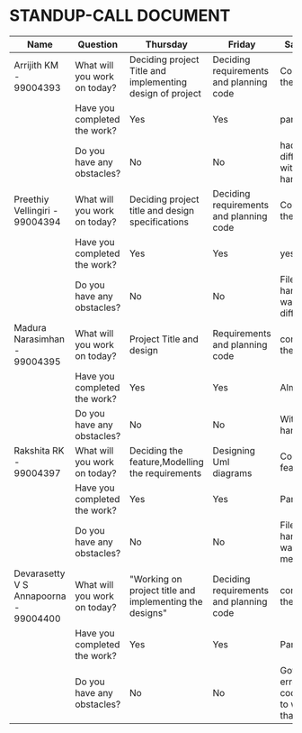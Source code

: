 # STANDUP-CALL DOCUMENT
| Name |     Question     | Thursday                       |Friday                   |    Saturday       |    Monday | Tuesday |
|----------|----------------|-------------------------------|-------------------------|-----------|------------------|--------|
| Arrijith KM - 99004393 |      What will you work on today?   |Deciding project Title and implementing design of project| Deciding requirements and planning code  | Completing the code|Integration of code, Doxygen|Unit Testing and Documenting code|
|  |  Have you completed the work?      |Yes| Yes  | partially|Yes|Yes|
|  |    Do you have any obstacles?    |No| No   | had diffculty with file handling|Ofcourse while integrating code|No|
| Preethiy Vellingiri - 99004394 |    What will you work on today?     |Deciding project title and design specifications| Deciding requirements and planning code  | Completing the code|Completing the code|Added Badges and updated main readme file and Use case diagram |
|  |    Have you completed the work?     |Yes|  Yes |yes | Yes|Yes|
|  |   Do you have any obstacles?       |No|  No |File handing was quite difficult |Integration was difficult|No|
|Madura Narasimhan - 99004395|    What will you work on today?    |Project Title and design | Requirements and planning code  |completing the code | Main readme|Testing and readme|
|  |    Have you completed the work?      |Yes|Yes   | Almost|Yes|Yes|
|  |   Do you have any obstacles?        |No|No   | With file handling|While integrating|No|
| Rakshita RK - 99004397|     What will you work on today?     |Deciding the feature,Modelling the requirements| Designing Uml diagrams  |Coding the feature |Test plan and output|Testing,Structuring and corrections from feedback|
|  |    Have you completed the work?    |Yes| Yes  | Partially|Yes|Yes|
|  |      Do you have any obstacles?     |No|  No | File handling was new to me|No|No|
| Devarasetty V S Annapoorna - 99004400|     What will you work on today?    |"Working on project title and implementing the designs"| Deciding requirements and planning code  | completing the code|Integration of code, Documentation|Editing the report and unit testing|
|  |     Have you completed the work?    |Yes| Yes  | Partially|Yes|Yes|
|  |      Do you have any obstacles?   |No| No|Got some errors in code need to work on that|Yes while integrating and changing the code part accordingly|Some test case were failed at the start and resolved later|
